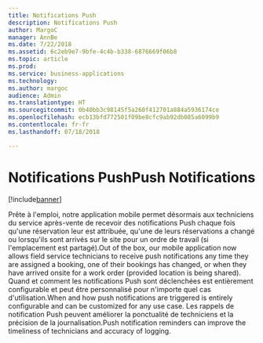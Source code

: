 ```yaml
---
title: Notifications Push
description: Notifications Push
author: MargoC
manager: AnnBe
ms.date: 7/22/2018
ms.assetid: 6c2eb9e7-9bfe-4c4b-b338-6876669f06b8
ms.topic: article
ms.prod: 
ms.service: business-applications
ms.technology: 
ms.author: margoc
audience: Admin
ms.translationtype: HT
ms.sourcegitcommit: 0b40bb3c98145f5a260f412701a884a5936174ce
ms.openlocfilehash: ecb13bfd772501f09be8cfc9ab92db085a6099b9
ms.contentlocale: fr-fr
ms.lasthandoff: 07/18/2018

---
```


#  <a name="push-notifications"></a><span data-ttu-id="19070-103">Notifications Push</span><span class="sxs-lookup"><span data-stu-id="19070-103">Push Notifications</span></span>

[!include[banner](../../../../includes/banner.md)]

<span data-ttu-id="19070-104">Prête à l'emploi, notre application mobile permet désormais aux techniciens du service après-vente de recevoir des notifications Push chaque fois qu'une réservation leur est attribuée, qu'une de leurs réservations a changé ou lorsqu'ils sont arrivés sur le site pour un ordre de travail (si l'emplacement est partagé).</span><span class="sxs-lookup"><span data-stu-id="19070-104">Out of the box, our mobile application now allows field service technicians to receive push notifications any time they are assigned a booking, one of their bookings has changed, or when they have arrived onsite for a work order (provided location is being shared).</span></span> <span data-ttu-id="19070-105">Quand et comment les notifications Push sont déclenchées est entièrement configurable et peut être personnalisé pour n'importe quel cas d'utilisation.</span><span class="sxs-lookup"><span data-stu-id="19070-105">When and how push notifications are triggered is entirely configurable and can be customized for any use case.</span></span> <span data-ttu-id="19070-106">Les rappels de notification Push peuvent améliorer la ponctualité de techniciens et la précision de la journalisation.</span><span class="sxs-lookup"><span data-stu-id="19070-106">Push notification reminders can improve the timeliness of technicians and accuracy of logging.</span></span>


